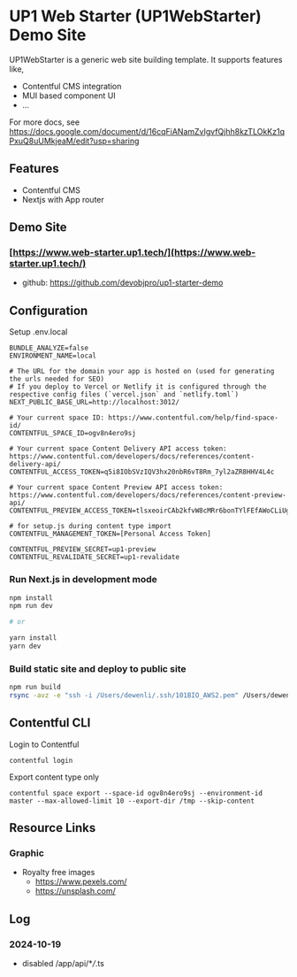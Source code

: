 # UP1 Web Starter (UP1WebStarter) Demo Site

UP1WebStarter is a generic web site building template. It supports features like,

- Contentful CMS integration
- MUI based component UI
- ...

For more docs, see https://docs.google.com/document/d/16cqFiANamZvIgvfQjhh8kzTLOkKz1qPxuQ8uUMkjeaM/edit?usp=sharing

## Features

- Contentful CMS
- Nextjs with App router

## Demo Site

### [https://www.web-starter.up1.tech/](https://www.web-starter.up1.tech/)

- github: https://github.com/devobjpro/up1-starter-demo

## Configuration

Setup .env.local

```
BUNDLE_ANALYZE=false
ENVIRONMENT_NAME=local

# The URL for the domain your app is hosted on (used for generating the urls needed for SEO)
# If you deploy to Vercel or Netlify it is configured through the respective config files (`vercel.json` and `netlify.toml`)
NEXT_PUBLIC_BASE_URL=http://localhost:3012/

# Your current space ID: https://www.contentful.com/help/find-space-id/
CONTENTFUL_SPACE_ID=ogv8n4ero9sj

# Your current space Content Delivery API access token: https://www.contentful.com/developers/docs/references/content-delivery-api/
CONTENTFUL_ACCESS_TOKEN=q5i8IObSVzIQV3hx20nbR6vT8Rm_7yl2aZR8HHV4L4c

# Your current space Content Preview API access token: https://www.contentful.com/developers/docs/references/content-preview-api/
CONTENTFUL_PREVIEW_ACCESS_TOKEN=tlsxeoirCAb2kfvW8cMRr6bonTYlFEfAWoCLiUgdpuE

# for setup.js during content type import
CONTENTFUL_MANAGEMENT_TOKEN=[Personal Access Token]

CONTENTFUL_PREVIEW_SECRET=up1-preview
CONTENTFUL_REVALIDATE_SECRET=up1-revalidate
```

### Run Next.js in development mode

```bash
npm install
npm run dev

# or

yarn install
yarn dev
```

### Build static site and deploy to public site

```bash
npm run build
rsync -avz -e "ssh -i /Users/dewenli/.ssh/101BIO_AWS2.pem" /Users/dewenli/sandbox/unitpro/up1_demo_cf_app_nextjs/out/ ubuntu@35.88.149.109:/var/www/up1_tech_web_starter/
```

## Contentful CLI

Login to Contentful

```
contentful login
```

Export content type only

```
contentful space export --space-id ogv8n4ero9sj --environment-id master --max-allowed-limit 10 --export-dir /tmp --skip-content
```

## Resource Links

### Graphic

- Royalty free images
  - https://www.pexels.com/
  - https://unsplash.com/

## Log

### 2024-10-19

- disabled /app/api/\*_/_.ts
